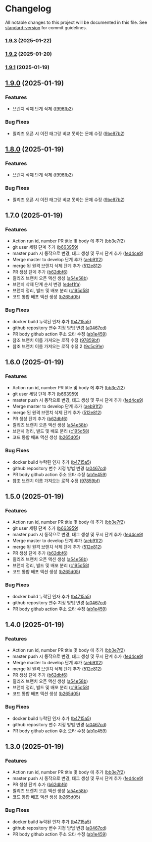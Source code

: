 # Changelog

All notable changes to this project will be documented in this file. See [standard-version](https://github.com/conventional-changelog/standard-version) for commit guidelines.

### [1.9.3](https://github.com/Optmier/altrid-server/compare/v1.9.2...v1.9.3) (2025-01-22)

### [1.9.2](https://github.com/Optmier/altrid-server/compare/v1.9.1...v1.9.2) (2025-01-20)

### [1.9.1](https://github.com/Optmier/altrid-server/compare/v1.9.0...v1.9.1) (2025-01-19)

## [1.9.0](https://github.com/Optmier/altrid-server/compare/v1.8.0...v1.9.0) (2025-01-19)


### Features

* 브랜치 삭제 단계 삭제 ([f996fb2](https://github.com/Optmier/altrid-server/commit/f996fb23c7c206dd9bfb145d4199b8145d29c4ab))


### Bug Fixes

* 릴리즈 오픈 시 이전 태그랑 비교 못하는 문제 수정 ([9be87b2](https://github.com/Optmier/altrid-server/commit/9be87b208cff92005d8ef6205144f61302f39fa2))

## [1.8.0](https://github.com/Optmier/altrid-server/compare/v1.7.0...v1.8.0) (2025-01-19)


### Features

* 브랜치 삭제 단계 삭제 ([f996fb2](https://github.com/Optmier/altrid-server/commit/f996fb23c7c206dd9bfb145d4199b8145d29c4ab))


### Bug Fixes

* 릴리즈 오픈 시 이전 태그랑 비교 못하는 문제 수정 ([9be87b2](https://github.com/Optmier/altrid-server/commit/9be87b208cff92005d8ef6205144f61302f39fa2))

## 1.7.0 (2025-01-19)


### Features

* Action run id, number PR title 및 body 에 추가 ([bb3e7f2](https://github.com/Optmier/altrid-server/commit/bb3e7f21f5271f5e6fa0dc49c48a2dc8e2d0c40e))
* git user 세팅 단계 추가 ([b663959](https://github.com/Optmier/altrid-server/commit/b663959c48cca717dedafec4cb32233f7805c481))
* master push 시 동작으로 변경, 태그 생성 및 푸시 단계 추가 ([fed4ce9](https://github.com/Optmier/altrid-server/commit/fed4ce9168c77774f14eb22760f14ec646b839c7))
* Merge master to develop 단계 추가 ([aeb91f2](https://github.com/Optmier/altrid-server/commit/aeb91f2126ba879af230b7315dfeda15d99a4847))
* merge 된 원격 브랜치 삭제 단계 추가 ([512e812](https://github.com/Optmier/altrid-server/commit/512e8129192d4971aac77e850f6523a60027a2e8))
* PR 생성 단계 추가 ([b62dbf6](https://github.com/Optmier/altrid-server/commit/b62dbf63ef9ad8911da94ea61844647f047a69fb))
* 릴리즈 브랜치 오픈 액션 생성 ([a54e58b](https://github.com/Optmier/altrid-server/commit/a54e58b2db6a476bb1c2b6400c7b83cb1dfe05f1))
* 브랜치 삭제 단계 순서 변경 ([edef1fa](https://github.com/Optmier/altrid-server/commit/edef1fa078e757b7df9973e6c3688914b134ecf8))
* 브랜치 정리, 빌드 및 배포 분리 ([c195d58](https://github.com/Optmier/altrid-server/commit/c195d585e4b307d644940d380abcefa8dc49bd12))
* 코드 통합 배포 액션 생성 ([b265d05](https://github.com/Optmier/altrid-server/commit/b265d0510dea5e5799ab6d10a0766fa0dc378d68))


### Bug Fixes

* docker build 누락된 인자 추가 ([b4715a5](https://github.com/Optmier/altrid-server/commit/b4715a5bbe713c4ee4f24f85d153f888e57f92ed))
* github repository 변수 지정 방법 변경 ([a0467cd](https://github.com/Optmier/altrid-server/commit/a0467cd01db5d1517899c06ceca65af544c4e618))
* PR body github action 주소 오타 수정 ([ab1e459](https://github.com/Optmier/altrid-server/commit/ab1e459c4ac620a3359d2a9cf5a5f7fd384caecf))
* 참조 브랜치 이름 가져오는 로직 수정 ([97859bf](https://github.com/Optmier/altrid-server/commit/97859bf7ba8732341dd6f3da60e16c82c594757f))
* 참조 브랜치 이름 가져오는 로직 수정 2 ([9c5c91e](https://github.com/Optmier/altrid-server/commit/9c5c91efe774980c2b7d4b614a85bbfd1791f8a7))

## 1.6.0 (2025-01-19)


### Features

* Action run id, number PR title 및 body 에 추가 ([bb3e7f2](https://github.com/Optmier/altrid-server/commit/bb3e7f21f5271f5e6fa0dc49c48a2dc8e2d0c40e))
* git user 세팅 단계 추가 ([b663959](https://github.com/Optmier/altrid-server/commit/b663959c48cca717dedafec4cb32233f7805c481))
* master push 시 동작으로 변경, 태그 생성 및 푸시 단계 추가 ([fed4ce9](https://github.com/Optmier/altrid-server/commit/fed4ce9168c77774f14eb22760f14ec646b839c7))
* Merge master to develop 단계 추가 ([aeb91f2](https://github.com/Optmier/altrid-server/commit/aeb91f2126ba879af230b7315dfeda15d99a4847))
* merge 된 원격 브랜치 삭제 단계 추가 ([512e812](https://github.com/Optmier/altrid-server/commit/512e8129192d4971aac77e850f6523a60027a2e8))
* PR 생성 단계 추가 ([b62dbf6](https://github.com/Optmier/altrid-server/commit/b62dbf63ef9ad8911da94ea61844647f047a69fb))
* 릴리즈 브랜치 오픈 액션 생성 ([a54e58b](https://github.com/Optmier/altrid-server/commit/a54e58b2db6a476bb1c2b6400c7b83cb1dfe05f1))
* 브랜치 정리, 빌드 및 배포 분리 ([c195d58](https://github.com/Optmier/altrid-server/commit/c195d585e4b307d644940d380abcefa8dc49bd12))
* 코드 통합 배포 액션 생성 ([b265d05](https://github.com/Optmier/altrid-server/commit/b265d0510dea5e5799ab6d10a0766fa0dc378d68))


### Bug Fixes

* docker build 누락된 인자 추가 ([b4715a5](https://github.com/Optmier/altrid-server/commit/b4715a5bbe713c4ee4f24f85d153f888e57f92ed))
* github repository 변수 지정 방법 변경 ([a0467cd](https://github.com/Optmier/altrid-server/commit/a0467cd01db5d1517899c06ceca65af544c4e618))
* PR body github action 주소 오타 수정 ([ab1e459](https://github.com/Optmier/altrid-server/commit/ab1e459c4ac620a3359d2a9cf5a5f7fd384caecf))
* 참조 브랜치 이름 가져오는 로직 수정 ([97859bf](https://github.com/Optmier/altrid-server/commit/97859bf7ba8732341dd6f3da60e16c82c594757f))

## 1.5.0 (2025-01-19)


### Features

* Action run id, number PR title 및 body 에 추가 ([bb3e7f2](https://github.com/Optmier/altrid-server/commit/bb3e7f21f5271f5e6fa0dc49c48a2dc8e2d0c40e))
* git user 세팅 단계 추가 ([b663959](https://github.com/Optmier/altrid-server/commit/b663959c48cca717dedafec4cb32233f7805c481))
* master push 시 동작으로 변경, 태그 생성 및 푸시 단계 추가 ([fed4ce9](https://github.com/Optmier/altrid-server/commit/fed4ce9168c77774f14eb22760f14ec646b839c7))
* Merge master to develop 단계 추가 ([aeb91f2](https://github.com/Optmier/altrid-server/commit/aeb91f2126ba879af230b7315dfeda15d99a4847))
* merge 된 원격 브랜치 삭제 단계 추가 ([512e812](https://github.com/Optmier/altrid-server/commit/512e8129192d4971aac77e850f6523a60027a2e8))
* PR 생성 단계 추가 ([b62dbf6](https://github.com/Optmier/altrid-server/commit/b62dbf63ef9ad8911da94ea61844647f047a69fb))
* 릴리즈 브랜치 오픈 액션 생성 ([a54e58b](https://github.com/Optmier/altrid-server/commit/a54e58b2db6a476bb1c2b6400c7b83cb1dfe05f1))
* 브랜치 정리, 빌드 및 배포 분리 ([c195d58](https://github.com/Optmier/altrid-server/commit/c195d585e4b307d644940d380abcefa8dc49bd12))
* 코드 통합 배포 액션 생성 ([b265d05](https://github.com/Optmier/altrid-server/commit/b265d0510dea5e5799ab6d10a0766fa0dc378d68))


### Bug Fixes

* docker build 누락된 인자 추가 ([b4715a5](https://github.com/Optmier/altrid-server/commit/b4715a5bbe713c4ee4f24f85d153f888e57f92ed))
* github repository 변수 지정 방법 변경 ([a0467cd](https://github.com/Optmier/altrid-server/commit/a0467cd01db5d1517899c06ceca65af544c4e618))
* PR body github action 주소 오타 수정 ([ab1e459](https://github.com/Optmier/altrid-server/commit/ab1e459c4ac620a3359d2a9cf5a5f7fd384caecf))

## 1.4.0 (2025-01-19)


### Features

* Action run id, number PR title 및 body 에 추가 ([bb3e7f2](https://github.com/Optmier/altrid-server/commit/bb3e7f21f5271f5e6fa0dc49c48a2dc8e2d0c40e))
* master push 시 동작으로 변경, 태그 생성 및 푸시 단계 추가 ([fed4ce9](https://github.com/Optmier/altrid-server/commit/fed4ce9168c77774f14eb22760f14ec646b839c7))
* Merge master to develop 단계 추가 ([aeb91f2](https://github.com/Optmier/altrid-server/commit/aeb91f2126ba879af230b7315dfeda15d99a4847))
* merge 된 원격 브랜치 삭제 단계 추가 ([512e812](https://github.com/Optmier/altrid-server/commit/512e8129192d4971aac77e850f6523a60027a2e8))
* PR 생성 단계 추가 ([b62dbf6](https://github.com/Optmier/altrid-server/commit/b62dbf63ef9ad8911da94ea61844647f047a69fb))
* 릴리즈 브랜치 오픈 액션 생성 ([a54e58b](https://github.com/Optmier/altrid-server/commit/a54e58b2db6a476bb1c2b6400c7b83cb1dfe05f1))
* 브랜치 정리, 빌드 및 배포 분리 ([c195d58](https://github.com/Optmier/altrid-server/commit/c195d585e4b307d644940d380abcefa8dc49bd12))
* 코드 통합 배포 액션 생성 ([b265d05](https://github.com/Optmier/altrid-server/commit/b265d0510dea5e5799ab6d10a0766fa0dc378d68))


### Bug Fixes

* docker build 누락된 인자 추가 ([b4715a5](https://github.com/Optmier/altrid-server/commit/b4715a5bbe713c4ee4f24f85d153f888e57f92ed))
* github repository 변수 지정 방법 변경 ([a0467cd](https://github.com/Optmier/altrid-server/commit/a0467cd01db5d1517899c06ceca65af544c4e618))
* PR body github action 주소 오타 수정 ([ab1e459](https://github.com/Optmier/altrid-server/commit/ab1e459c4ac620a3359d2a9cf5a5f7fd384caecf))

## 1.3.0 (2025-01-19)


### Features

* Action run id, number PR title 및 body 에 추가 ([bb3e7f2](https://github.com/Optmier/altrid-server/commit/bb3e7f21f5271f5e6fa0dc49c48a2dc8e2d0c40e))
* master push 시 동작으로 변경, 태그 생성 및 푸시 단계 추가 ([fed4ce9](https://github.com/Optmier/altrid-server/commit/fed4ce9168c77774f14eb22760f14ec646b839c7))
* PR 생성 단계 추가 ([b62dbf6](https://github.com/Optmier/altrid-server/commit/b62dbf63ef9ad8911da94ea61844647f047a69fb))
* 릴리즈 브랜치 오픈 액션 생성 ([a54e58b](https://github.com/Optmier/altrid-server/commit/a54e58b2db6a476bb1c2b6400c7b83cb1dfe05f1))
* 코드 통합 배포 액션 생성 ([b265d05](https://github.com/Optmier/altrid-server/commit/b265d0510dea5e5799ab6d10a0766fa0dc378d68))


### Bug Fixes

* docker build 누락된 인자 추가 ([b4715a5](https://github.com/Optmier/altrid-server/commit/b4715a5bbe713c4ee4f24f85d153f888e57f92ed))
* github repository 변수 지정 방법 변경 ([a0467cd](https://github.com/Optmier/altrid-server/commit/a0467cd01db5d1517899c06ceca65af544c4e618))
* PR body github action 주소 오타 수정 ([ab1e459](https://github.com/Optmier/altrid-server/commit/ab1e459c4ac620a3359d2a9cf5a5f7fd384caecf))
